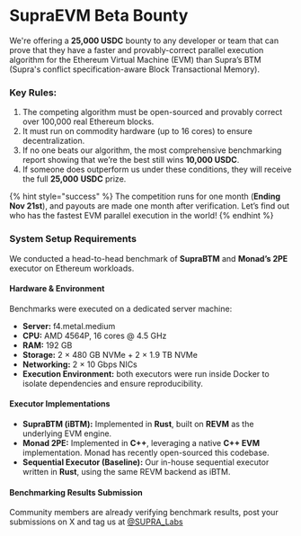 # SupraEVM Beta Bounty

We're offering a **25,000 USDC** bounty to any developer or team that can prove that they have a faster and provably-correct parallel execution algorithm for the Ethereum Virtual Machine (EVM) than Supra’s BTM (Supra's conflict specification-aware Block Transactional Memory).

### Key Rules:

1. The competing algorithm must be open-sourced and provably correct over 100,000 real Ethereum blocks.
2. It must run on commodity hardware (up to 16 cores) to ensure decentralization.
3. If no one beats our algorithm, the most comprehensive benchmarking report showing that we’re the best still wins **10,000 USDC**.
4. If someone does outperform us under these conditions, they will receive the full **25,000** **USDC** prize.

{% hint style="success" %}
The competition runs for one month (**Ending Nov 21st**), and payouts are made one month after verification. Let’s find out who has the fastest EVM parallel execution in the world!
{% endhint %}

### **System Setup Requirements**

We conducted a head-to-head benchmark of **SupraBTM** and **Monad’s 2PE** executor on Ethereum workloads.

#### **Hardware & Environment**

Benchmarks were executed on a dedicated server machine:

* **Server:** f4.metal.medium
* **CPU:** AMD 4564P, 16 cores @ 4.5 GHz
* **RAM:** 192 GB
* **Storage:** 2 × 480 GB NVMe + 2 × 1.9 TB NVMe
* **Networking:** 2 × 10 Gbps NICs
* **Execution Environment:** both executors were run inside Docker to isolate dependencies and ensure reproducibility.

#### **Executor Implementations**

* **SupraBTM (iBTM):** Implemented in **Rust**, built on **REVM** as the underlying EVM engine.
* **Monad 2PE:** Implemented in **C++**, leveraging a native **C++ EVM** implementation. Monad has recently open-sourced this codebase.
* **Sequential Executor (Baseline):** Our in-house sequential executor written in **Rust**, using the same REVM backend as iBTM.

#### Benchmarking Results Submission

Community members are already verifying benchmark results, post your submissions on X and tag us at [@SUPRA\_Labs](https://x.com/SUPRA_Labs)
